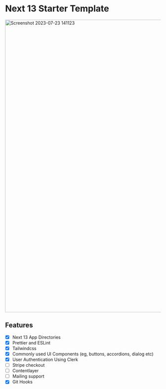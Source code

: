 # Next 13 Starter Template
<img width="946" alt="Screenshot 2023-07-23 141123" src="https://github.com/samyabrata-maji/next-starter/assets/116789799/816e232c-ba1d-4bb0-82bc-7b37f7d7b76c">

## Features
- [x] Next 13 App Directories
- [x] Prettier and ESLint
- [x] Tailwindcss
- [x] Commonly used UI Components (eg, buttons, accordions, dialog etc)
- [x] User Authentication Using Clerk
- [ ] Stripe checkout
- [ ] Contentlayer
- [ ] Mailing support
- [x] Git Hooks
